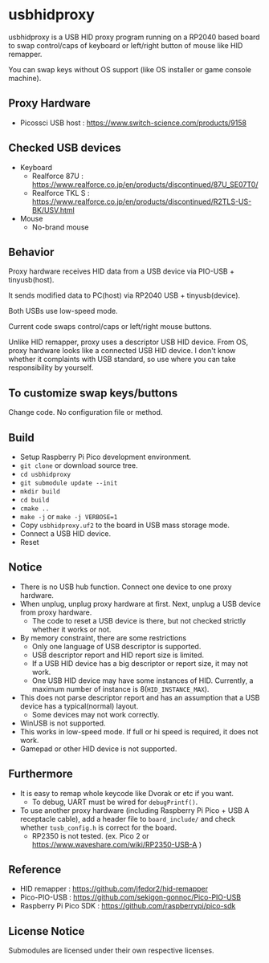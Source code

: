 # usbhidproxy
  usbhidproxy is a USB HID proxy program running on a RP2040 based board to swap control/caps of keyboard or left/right button of mouse like HID remapper.

  You can swap keys without OS support (like OS installer or game console machine).

## Proxy Hardware
- Picossci USB host : https://www.switch-science.com/products/9158

## Checked USB devices
- Keyboard
  - Realforce 87U : https://www.realforce.co.jp/en/products/discontinued/87U_SE07T0/
  - Realforce TKL S : https://www.realforce.co.jp/en/products/discontinued/R2TLS-US-BK/USV.html
- Mouse
  - No-brand mouse

## Behavior
  Proxy hardware receives HID data from a USB device via PIO-USB + tinyusb(host).

  It sends modified data to PC(host) via RP2040 USB + tinyusb(device).

  Both USBs use low-speed mode.

  Current code swaps control/caps or left/right mouse buttons.

  Unlike HID remapper, proxy uses a descriptor USB HID device.  From OS, proxy hardware looks like a connected USB HID device.  I don't know whether it complaints with USB standard, so use where you can take responsibility by yourself.

## To customize swap keys/buttons
  Change code.  No configuration file or method.

## Build
- Setup Raspberry Pi Pico development environment.
- `git clone` or download source tree.
- `cd usbhidproxy`
- `git submodule update --init`
- `mkdir build`
- `cd build`
- `cmake ..`
- `make -j` or `make -j VERBOSE=1`
- Copy `usbhidproxy.uf2` to the board in USB mass storage mode.
- Connect a USB HID device.
- Reset

## Notice
- There is no USB hub function.  Connect one device to one proxy hardware.
- When unplug, unplug proxy hardware at first.  Next, unplug a USB device from proxy hardware.
  - The code to reset a USB device is there, but not checked strictly whether it works or not.
- By memory constraint, there are some restrictions
  - Only one language of USB descriptor is supported.
  - USB descriptor report and HID report size is limited.
  - If a USB HID device has a big descriptor or report size, it may not work.
  - One USB HID device may have some instances of HID. Currently, a maximum number of instance is 8(`HID_INSTANCE_MAX`).
- This does not parse descriptor report and has an assumption that a USB device has a typical(normal) layout.
  - Some devices may not work correctly.
- WinUSB is not supported.
- This works in low-speed mode.  If full or hi speed is required, it does not work.
- Gamepad or other HID device is not supported.

## Furthermore
- It is easy to remap whole keycode like Dvorak or etc if you want.
  - To debug, UART must be wired for `debugPrintf()`.
- To use another proxy hardware (including Raspberry Pi Pico + USB A receptacle cable), add a header file to `board_include/` and check whether `tusb_config.h` is correct for the board.
  - RP2350 is not tested. (ex. Pico 2 or https://www.waveshare.com/wiki/RP2350-USB-A )

## Reference
- HID remapper : https://github.com/jfedor2/hid-remapper
- Pico-PIO-USB : https://github.com/sekigon-gonnoc/Pico-PIO-USB
- Raspberry Pi Pico SDK : https://github.com/raspberrypi/pico-sdk

## License Notice
  Submodules are licensed under their own respective licenses.
